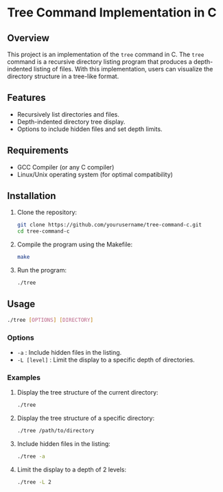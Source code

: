 # Tree Command Implementation in C

## Overview

This project is an implementation of the `tree` command in C. The `tree` command is a recursive directory listing program that produces a depth-indented listing of files. With this implementation, users can visualize the directory structure in a tree-like format.

## Features

- Recursively list directories and files.
- Depth-indented directory tree display.
- Options to include hidden files and set depth limits.

## Requirements

- GCC Compiler (or any C compiler)
- Linux/Unix operating system (for optimal compatibility)

## Installation

1. Clone the repository:
    ```bash
    git clone https://github.com/yourusername/tree-command-c.git
    cd tree-command-c
    ```

2. Compile the program using the Makefile:
    ```bash
    make
    ```

3. Run the program:
    ```bash
    ./tree
    ```

## Usage

```bash
./tree [OPTIONS] [DIRECTORY]
```

### Options

- `-a` : Include hidden files in the listing.
- `-L [level]` : Limit the display to a specific depth of directories.

### Examples

1. Display the tree structure of the current directory:
    ```bash
    ./tree
    ```

2. Display the tree structure of a specific directory:
    ```bash
    ./tree /path/to/directory
    ```

3. Include hidden files in the listing:
    ```bash
    ./tree -a
    ```

4. Limit the display to a depth of 2 levels:
    ```bash
    ./tree -L 2
    ```


